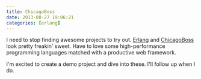 ```yaml
---
title: ChicagoBoss
date: 2013-08-27 19:06:21
categories: [erlang]
---
```


I need to stop finding awesome projects to try out. [Erlang](http://www.erlang.org/) and [ChicagoBoss](http://www.chicagoboss.org/) look pretty freakin' sweet. Have to love some high-performance programming languages matched with a productive web framework.

I'm excited to create a demo project and dive into these. I'll follow up when I do.